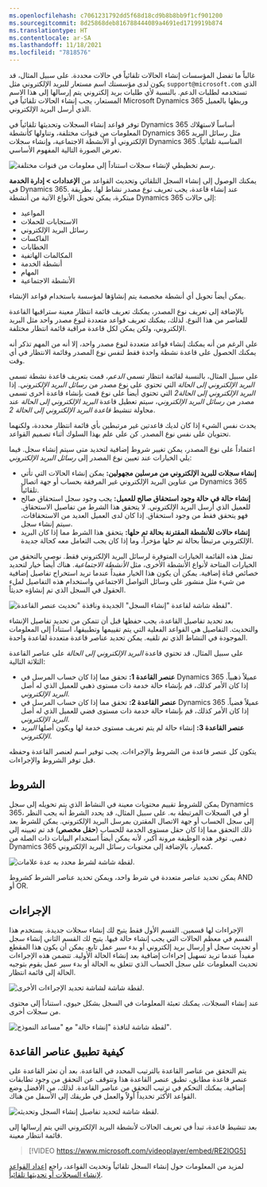 ```yaml
---
ms.openlocfilehash: c7061231792dd5f68d18cd9b8b8bb9f1cf901200
ms.sourcegitcommit: 8d25868deb816788444089a4691ed1719919b874
ms.translationtype: HT
ms.contentlocale: ar-SA
ms.lasthandoff: 11/18/2021
ms.locfileid: "7818576"
---
```

غالباً ما تفضل المؤسسات إنشاء الحالات تلقائياً في حالات محددة. على سبيل المثال، قد يكون لدى مؤسستك اسم مستعار للبريد الإلكتروني مثل `support@microsoft.com` الذي تستخدمه لطلبات الدعم. بالنسبة لأي طلبات بريد إلكتروني يتم إرسالها إلى هذا الاسم المستعار، يجب إنشاء الحالات تلقائياً في Microsoft Dynamics 365 وربطها بالعميل الذي أرسل البريد الإلكتروني.

توفر قواعد إنشاء السجلات وتحديثها تلقائياً في Dynamics 365 أساساً لاستهلاك المعلومات من قنوات مختلفة، وتناولها كأنشطة Dynamics 365 مثل رسائل البريد الإلكتروني أو الأنشطة الاجتماعية، وإنشاء سجلات Dynamics 365 المناسبة تلقائياً. تعرض الصورة التالية المفهوم الأساسي.

![رسم تخطيطي لإنشاء سجلات استناداً إلى معلومات من قنوات مختلفة.](../media/cm_unit3_6.png)

يمكنك الوصول إلى إنشاء السجل التلقائي وتحديث القواعد من **الإعدادات \> إدارة الخدمة** في Dynamics 365. عند إنشاء قاعدة، يجب تعريف نوع مصدر نشاط لها. بطريقة مبتكرة، يمكن تحويل الأنواع الآتية من أنشطة Dynamics 365 إلى حالات:

- المواعيد
- الاستجابات للحملات
- رسائل البريد الإلكتروني
- الفاكسات
- الخطابات
- المكالمات الهاتفية
- أنشطة الخدمة
- المهام
- الأنشطة الاجتماعية

يمكن أيضاً تحويل أي أنشطة مخصصة يتم إنشاؤها لمؤسسة باستخدام قواعد الإنشاء.

بالإضافة إلى تعريف نوع المصدر، يمكنك تعريف قائمة انتظار معينة ستراقبها القاعدة للعناصر من هذا النوع. لذلك، يمكنك تعريف قواعد متعددة لنوع مصدر واحد مثل البريد الإلكتروني، ولكن يمكن لكل قاعدة مراقبة قائمة انتظار مختلفة.

على الرغم من أنه يمكنك إنشاء قواعد متعددة لنوع مصدر واحد، إلا أنه من المهم تذكر أنه يمكنك الحصول على قاعدة نشطة واحدة فقط لنفس نوع المصدر وقائمة الانتظار في أي وقت.

على سبيل المثال، بالنسبة لقائمة انتظار تسمى *الدعم*، قمت بتعريف قاعدة نشطة تسمى *البريد الإلكتروني إلى الحالة* التي تحتوي على نوع مصدر من *رسائل البريد الإلكتروني*. إذا قمت بإنشاء قاعدة أخرى تسمى *‎البريد الإلكتروني إلى الحالة2* التي تحتوي أيضاً على نوع مصدر من *رسائل البريد الإلكتروني*، سيتم تعطيل قاعدة *البريد الإلكتروني إلى الحالة* عند محاولة تنشيط *قاعدة البريد الإلكتروني إلى الحالة 2*.

يحدث نفس الشيء إذا كان لديك قاعدتين غير مرتبطين بأي قائمة انتظار محددة، ولكنهما تحتويان على نفس نوع المصدر. كن على علم بهذا السلوك أثناء تصميم القواعد.

اعتماداً على نوع المصدر، يمكن تغيير شروط إضافية لتحديد متى سيتم إنشاء سجل. فيما يلي الخيارات عند تعيين نوع المصدر إلى *رسائل البريد الإلكتروني*:

- **إنشاء سجلات للبريد الإلكتروني من مرسلين مجهولين:** يمكن إنشاء الحالات التي تأتي من عناوين البريد الإلكتروني غير المرفقة بحساب أو جهة اتصال Dynamics 365 تلقائياً.
- **إنشاء حالة في حالة وجود استحقاق صالح للعميل:** يجب وجود سجل استحقاق صالح للعميل الذي أرسل البريد الإلكتروني. لا يتحقق هذا الشرط من تفاصيل الاستحقاق. فهو يتحقق فقط من وجود استحقاق. إذا كان لدى العميل العديد من الاستحقاقات، سيتم إنشاء سجل.
- **إنشاء حالات للأنشطة المقترنة بحالة تم حلها:** يتحقق هذا الشرط مما إذا كان البريد الإلكتروني مرتبطاً بحالة تم حلها مؤخراً، وما إذا كان يجب التعامل معه كحالة جديدة.

تمثل هذه القائمة الخيارات المتوفرة لرسائل البريد الإلكتروني فقط. نوصي بالتحقق من الخيارات المتاحة لأنواع الأنشطة الأخرى، مثل *الأنشطة الاجتماعية*. هناك أيضاً خيار لتحديد خصائص قناة إضافية. يمكن أن يكون هذا الخيار مفيداً عندما تريد استخراج تفاصيل إضافية من شيء مثل منشور على وسائل التواصل الاجتماعي واستخدام هذه التفاصيل لملء الحقول في السجل الذي تم إنشاؤه حديثاً.

![لقطة شاشة لقاعدة "إنشاء السجل" الجديدة ونافذة "تحديث عنصر القاعدة".](../media/cm_unit3_2.png)

بعد تحديد تفاصيل القاعدة، يجب حفظها قبل أن تتمكن من تحديد تفاصيل الإنشاء والتحديث. التفاصيل هي القواعد الفعلية التي يتم تقييمها وتطبيقها، استناداً إلى المعلومات الموجودة في النشاط الذي تم تلقيه. يمكن تحديد عناصر قاعدة متعددة لقاعدة واحدة.

على سبيل المثال، قد تحتوي قاعدة *البريد الإلكتروني إلى الحالة* على عناصر القاعدة الثلاثة التالية:

- **عنصر القاعدة 1:** تحقق مما إذا كان حساب المرسل في Dynamics 365 عميلاً ذهبياً. إذا كان الأمر كذلك، قم بإنشاء حالة خدمة ذات مستوى ذهبي للعميل الذي له أصل *البريد الإلكتروني*.
- **عنصر القاعدة 2:** تحقق مما إذا كان حساب المرسل في Dynamics 365 عميلاً فضياً. إذا كان الأمر كذلك، قم بإنشاء حالة خدمة ذات مستوى فضي للعميل الذي له أصل *البريد الإلكتروني*.
- **عنصر القاعدة 3:** إنشاء حالة لم يتم تعريف مستوى خدمة لها ويكون أصلها *البريد الإلكتروني*.

يتكون كل عنصر قاعدة من الشروط والإجراءات. يجب توفير اسم لعنصر القاعدة وحفظه قبل توفر الشروط والإجراءات.

## <a name="conditions"></a>الشروط

يمكن للشروط تقييم محتويات معينة في النشاط الذي يتم تحويله إلى سجل Dynamics 365، أو في السجلات المرتبطة به. على سبيل المثال، قد يحدد الشرط أنه يجب النظر إلى سجل الحساب أو جهة الاتصال المقترن بمرسل البريد الإلكتروني. يمكن للشرط بعد ذلك التحقق مما إذا كان حقل مستوى الخدمة للحساب (**حقل مخصص**) قد تم تعيينه إلى *ذهبي*. توفر هذه الوظيفة مرونة أكبر، لأنه يمكن أيضاً استخدام البيانات ذات الصلة من Dynamics 365 كمعيار، بالإضافة إلى محتويات رسائل البريد الإلكتروني.

![لقطة شاشة لشرط محدد به عدة علامات.](../media/cm_unit3_7.png)

يمكن تحديد عناصر متعددة في شرط واحد، ويمكن تحديد عناصر الشرط كشروط AND أو OR.

## <a name="actions"></a>الإجراءات

الإجراءات لها قسمين. القسم الأول فقط يتيح لك إنشاء سجلات جديدة. يستخدم هذا القسم في معظم الحالات التي يجب إنشاء حالة فيها. يتيح لك القسم الثاني إنشاء سجل أو تحديث سجل أو إرسال بريد إلكتروني أو بدء سير عمل تابع. يمكن أن يكون هذا المقطع مفيداً عندما تريد تسهيل إجراءات إضافية بعد إنشاء الحالة الأولية. تتضمن هذه الإجراءات تحديث المعلومات على سجل الحساب الذي تتعلق به الحالة أو بدء سير عمل يقوم بتوجيه الحالة إلى قائمة انتظار.

![لقطة شاشة لشاشة تحديد الإجراءات الأخرى.](../media/cm_unit3_3.png)

عند إنشاء السجلات، يمكنك تعبئة المعلومات في السجل بشكل حيوي، استناداً إلى محتوى من سجلات أخرى.

![لقطة شاشة لنافذة "إنشاء حالة" مع "مساعد النموذج".](../media/cm_unit3_4.png)

## <a name="how-rule-items-are-applied"></a>كيفية تطبيق عناصر القاعدة

يتم التحقق من عناصر القاعدة بالترتيب المحدد في القاعدة. بعد أن تعثر القاعدة على عنصر قاعدة مطابق، تطبق عنصر القاعدة هذا وتتوقف عن التحقق من وجود تطابقات إضافية. يمكنك التحكم في ترتيب التحقق من عناصر القاعدة. لذلك، من الأفضل وضع القواعد الأكثر تحديداً أولاً والعمل في طريقك إلى الأسفل من هناك.

![لقطة شاشة لتحديد تفاصيل إنشاء السجل وتحديثه.](../media/cm_unit3_5.png)

بعد تنشيط قاعدة، تبدأ في تعريف الحالات لأنشطة البريد الإلكتروني التي يتم إرسالها إلى قائمة انتظار معينة.

> [!VIDEO https://www.microsoft.com/videoplayer/embed/RE2IOG5]

لمزيد من المعلومات حول إنشاء السجل تلقائياً وتحديث القواعد، راجع [إعداد القواعد لإنشاء السجلات أو تحديثها تلقائياً](/dynamics365/customer-engagement/customer-service/set-up-rules-to-automatically-create-or-update-records).

